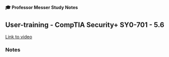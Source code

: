 #### 🎓 Professor Messer Study Notes

##  User-training - CompTIA Security+ SY0-701 - 5.6

[Link to video](https://youtu.be/WQRZMMLUkGE?si=PyuyEKr4KjWDFOdB)

### Notes



